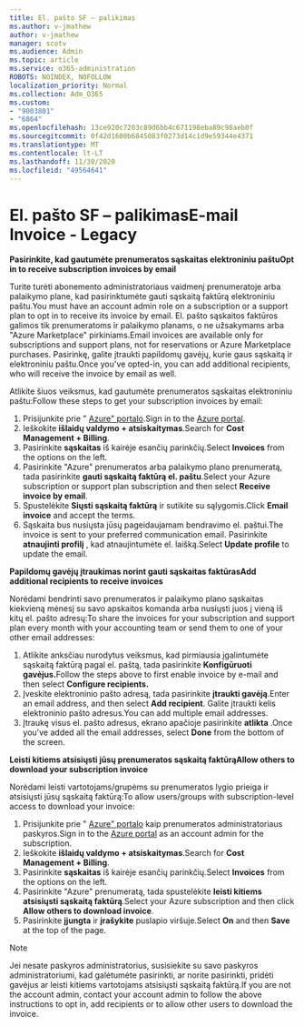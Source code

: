 ```yaml
---
title: El. pašto SF – palikimas
ms.author: v-jmathew
author: v-jmathew
manager: scotv
ms.audience: Admin
ms.topic: article
ms.service: o365-administration
ROBOTS: NOINDEX, NOFOLLOW
localization_priority: Normal
ms.collection: Adm_O365
ms.custom:
- "9003801"
- "6864"
ms.openlocfilehash: 13ce920c7203c89d6bb4c671198eba89c98aeb0f
ms.sourcegitcommit: 0f42d1600b6845083f0273d14c1d9e59344e4371
ms.translationtype: MT
ms.contentlocale: lt-LT
ms.lasthandoff: 11/30/2020
ms.locfileid: "49564641"
---
```

# <a name="e-mail-invoice---legacy"></a><span data-ttu-id="4df73-102">El. pašto SF – palikimas</span><span class="sxs-lookup"><span data-stu-id="4df73-102">E-mail Invoice - Legacy</span></span>

<span data-ttu-id="4df73-103">**Pasirinkite, kad gautumėte prenumeratos sąskaitas elektroniniu paštu**</span><span class="sxs-lookup"><span data-stu-id="4df73-103">**Opt in to receive subscription invoices by email**</span></span>

<span data-ttu-id="4df73-104">Turite turėti abonemento administratoriaus vaidmenį prenumeratoje arba palaikymo plane, kad pasirinktumėte gauti sąskaitą faktūrą elektroniniu paštu.</span><span class="sxs-lookup"><span data-stu-id="4df73-104">You must have an account admin role on a subscription or a support plan to opt in to receive its invoice by email.</span></span> <span data-ttu-id="4df73-105">El. pašto sąskaitos faktūros galimos tik prenumeratoms ir palaikymo planams, o ne užsakymams arba "Azure Marketplace" pirkiniams.</span><span class="sxs-lookup"><span data-stu-id="4df73-105">Email invoices are available only for subscriptions and support plans, not for reservations or Azure Marketplace purchases.</span></span> <span data-ttu-id="4df73-106">Pasirinkę, galite įtraukti papildomų gavėjų, kurie gaus sąskaitą ir elektroniniu paštu.</span><span class="sxs-lookup"><span data-stu-id="4df73-106">Once you've opted-in, you can add additional recipients, who will receive the invoice by email as well.</span></span>

<span data-ttu-id="4df73-107">Atlikite šiuos veiksmus, kad gautumėte prenumeratos sąskaitas elektroniniu paštu:</span><span class="sxs-lookup"><span data-stu-id="4df73-107">Follow these steps to get your subscription invoices by email:</span></span>

1. <span data-ttu-id="4df73-108">Prisijunkite prie " [Azure" portalo](https://portal.azure.com/).</span><span class="sxs-lookup"><span data-stu-id="4df73-108">Sign in to the [Azure portal](https://portal.azure.com/).</span></span>
2. <span data-ttu-id="4df73-109">Ieškokite **išlaidų valdymo + atsiskaitymas**.</span><span class="sxs-lookup"><span data-stu-id="4df73-109">Search for **Cost Management + Billing**.</span></span>
3. <span data-ttu-id="4df73-110">Pasirinkite **sąskaitas** iš kairėje esančių parinkčių.</span><span class="sxs-lookup"><span data-stu-id="4df73-110">Select **Invoices** from the options on the left.</span></span>
4. <span data-ttu-id="4df73-111">Pasirinkite "Azure" prenumeratos arba palaikymo plano prenumeratą, tada pasirinkite **gauti sąskaitą faktūrą el. paštu**.</span><span class="sxs-lookup"><span data-stu-id="4df73-111">Select your Azure subscription or support plan subscription and then select **Receive invoice by email**.</span></span>
5. <span data-ttu-id="4df73-112">Spustelėkite **Siųsti sąskaitą faktūrą** ir sutikite su sąlygomis.</span><span class="sxs-lookup"><span data-stu-id="4df73-112">Click **Email invoice** and accept the terms.</span></span>
6. <span data-ttu-id="4df73-113">Sąskaita bus nusiųsta jūsų pageidaujamam bendravimo el. paštui.</span><span class="sxs-lookup"><span data-stu-id="4df73-113">The invoice is sent to your preferred communication email.</span></span> <span data-ttu-id="4df73-114">Pasirinkite **atnaujinti profilį** , kad atnaujintumėte el. laišką.</span><span class="sxs-lookup"><span data-stu-id="4df73-114">Select **Update profile** to update the email.</span></span>

<span data-ttu-id="4df73-115">**Papildomų gavėjų įtraukimas norint gauti sąskaitas faktūras**</span><span class="sxs-lookup"><span data-stu-id="4df73-115">**Add additional recipients to receive invoices**</span></span>

<span data-ttu-id="4df73-116">Norėdami bendrinti savo prenumeratos ir palaikymo plano sąskaitas kiekvieną mėnesį su savo apskaitos komanda arba nusiųsti juos į vieną iš kitų el. pašto adresų:</span><span class="sxs-lookup"><span data-stu-id="4df73-116">To share the invoices for your subscription and support plan every month with your accounting team or send them to one of your other email addresses:</span></span>

1. <span data-ttu-id="4df73-117">Atlikite anksčiau nurodytus veiksmus, kad pirmiausia įgalintumėte sąskaitą faktūrą pagal el. paštą, tada pasirinkite **Konfigūruoti gavėjus.**</span><span class="sxs-lookup"><span data-stu-id="4df73-117">Follow the steps above to first enable invoice by e-mail and then select **Configure recipients.**</span></span>
2. <span data-ttu-id="4df73-118">Įveskite elektroninio pašto adresą, tada pasirinkite **įtraukti gavėją**.</span><span class="sxs-lookup"><span data-stu-id="4df73-118">Enter an email address, and then select **Add recipient**.</span></span> <span data-ttu-id="4df73-119">Galite įtraukti kelis elektroninio pašto adresus.</span><span class="sxs-lookup"><span data-stu-id="4df73-119">You can add multiple email addresses.</span></span>
3. <span data-ttu-id="4df73-120">Įtraukę visus el. pašto adresus, ekrano apačioje pasirinkite **atlikta** .</span><span class="sxs-lookup"><span data-stu-id="4df73-120">Once you've added all the email addresses, select **Done** from the bottom of the screen.</span></span>

<span data-ttu-id="4df73-121">**Leisti kitiems atsisiųsti jūsų prenumeratos sąskaitą faktūrą**</span><span class="sxs-lookup"><span data-stu-id="4df73-121">**Allow others to download your subscription invoice**</span></span>

<span data-ttu-id="4df73-122">Norėdami leisti vartotojams/grupėms su prenumeratos lygio prieiga ir atsisiųsti jūsų sąskaitą faktūrą:</span><span class="sxs-lookup"><span data-stu-id="4df73-122">To allow users/groups with subscription-level access to download your invoice:</span></span>

1. <span data-ttu-id="4df73-123">Prisijunkite prie " [Azure" portalo](https://portal.azure.com/) kaip prenumeratos administratoriaus paskyros.</span><span class="sxs-lookup"><span data-stu-id="4df73-123">Sign in to the [Azure portal](https://portal.azure.com/) as an account admin for the subscription.</span></span>
2. <span data-ttu-id="4df73-124">Ieškokite **išlaidų valdymo + atsiskaitymas**.</span><span class="sxs-lookup"><span data-stu-id="4df73-124">Search for **Cost Management + Billing**.</span></span>
3. <span data-ttu-id="4df73-125">Pasirinkite **sąskaitas** iš kairėje esančių parinkčių.</span><span class="sxs-lookup"><span data-stu-id="4df73-125">Select **Invoices** from the options on the left.</span></span>
4. <span data-ttu-id="4df73-126">Pasirinkite "Azure" prenumeratą, tada spustelėkite **leisti kitiems atsisiųsti sąskaitą faktūrą**.</span><span class="sxs-lookup"><span data-stu-id="4df73-126">Select your Azure subscription and then click **Allow others to download invoice**.</span></span>
5. <span data-ttu-id="4df73-127">Pasirinkite **įjungta** ir **įrašykite** puslapio viršuje.</span><span class="sxs-lookup"><span data-stu-id="4df73-127">Select **On** and then **Save** at the top of the page.</span></span>

> [!NOTE]
<span data-ttu-id="4df73-128">Jei nesate paskyros administratorius, susisiekite su savo paskyros administratoriumi, kad galėtumėte pasirinkti, ar norite pasirinkti, pridėti gavėjus ar leisti kitiems vartotojams atsisiųsti sąskaitą faktūrą.</span><span class="sxs-lookup"><span data-stu-id="4df73-128">If you are not the account admin, contact your account admin to follow the above instructions to opt in, add recipients or to allow other users to download the invoice.</span></span>
